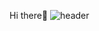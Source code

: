 Hi there👋
![header](https://capsule-render.vercel.app/api?height=400&text=Welcome!&desc=LJX-Security%20Github)
